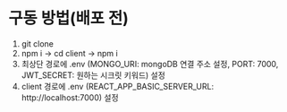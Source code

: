 # 구동 방법(배포 전)

1. git clone
2. npm i -> cd client -> npm i
3. 최상단 경로에 .env (MONGO_URI: mongoDB 연결 주소 설정, PORT: 7000, JWT_SECRET: 원하는 시크릿 키워드) 설정
4. client 경로에 .env (REACT_APP_BASIC_SERVER_URL: http://localhost:7000) 설정